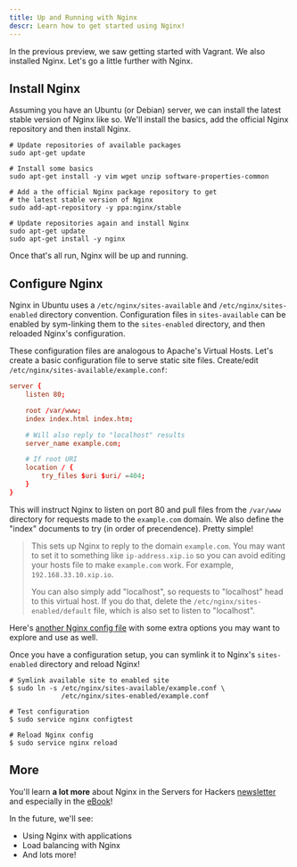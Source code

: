 ```yaml
---
title: Up and Running with Nginx
descr: Learn how to get started using Nginx!
---
```


In the previous preview, we saw getting started with Vagrant. We also installed Nginx. Let's go a little further with Nginx.

## Install Nginx

Assuming you have an Ubuntu (or Debian) server, we can install the latest stable version of Nginx like so. We'll install the basics, add the official Nginx repository and then install Nginx.

```shell
# Update repositories of available packages
sudo apt-get update

# Install some basics
sudo apt-get install -y vim wget unzip software-properties-common

# Add a the official Nginx package repository to get 
# the latest stable version of Nginx
sudo add-apt-repository -y ppa:nginx/stable

# Update repositories again and install Nginx
sudo apt-get update
sudo apt-get install -y nginx
```

Once that's all run, Nginx will be up and running.

## Configure Nginx

Nginx in Ubuntu uses a `/etc/nginx/sites-available` and `/etc/nginx/sites-enabled` directory convention. Configuration files in `sites-available` can be enabled by sym-linking them to the `sites-enabled` directory, and then reloaded Nginx's configuration.

These configuration files are analogous to Apache's Virtual Hosts. Let's create a basic configuration file to serve static site files. Create/edit `/etc/nginx/sites-available/example.conf`:

```conf
server {
    listen 80;

    root /var/www;
    index index.html index.htm;

    # Will also reply to "localhost" results
    server_name example.com;

    # If root URI
    location / {
        try_files $uri $uri/ =404;
    }
}
```

This will instruct Nginx to listen on port 80 and pull files from the `/var/www` directory for requests made to the `example.com` domain. We also define the "index" documents to try (in order of precendence). Pretty simple!

> This sets up Nginx to reply to the domain `example.com`. You may want to set it to something like `ip-address.xip.io` so you can avoid editing your hosts file to make `example.com` work. For example, `192.168.33.10.xip.io`.
> 
> You can also simply add "localhost", so requests to "localhost" head to this virtual host. If you do that, delete the `/etc/nginx/sites-enabled/default` file, which is also set to listen to "localhost".

Here's [another Nginx config file](https://gist.github.com/fideloper/9477321) with some extra options you may want to explore and use as well.

Once you have a configuration setup, you can symlink it to Nginx's `sites-enabled` directory and reload Nginx!

```shell
# Symlink available site to enabled site
$ sudo ln -s /etc/nginx/sites-available/example.conf \
             /etc/nginx/sites-enabled/example.conf

# Test configuration
$ sudo service nginx configtest

# Reload Nginx config
$ sudo service nginx reload
```

## More

You'll learn **a lot more** about Nginx in the Servers for Hackers [newsletter](https://serversforhackers.com) and especially in the [eBook](https://book.serversforhackers.com)!

In the future, we'll see:

* Using Nginx with applications
* Load balancing with Nginx
* And lots more!

